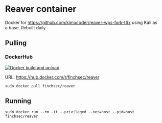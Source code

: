 # Reaver container

Docker for https://github.com/kimocoder/reaver-wps-fork-t6x using Kali as a base. Rebuilt daily.

## Pulling

### DockerHub

[![Docker build and upload](https://github.com/FinchSec/reaver-docker/actions/workflows/docker.yml/badge.svg?event=push)](https://github.com/FinchSec/reaver-docker/actions/workflows/docker.yml)

URL: https://hub.docker.com/r/finchsec/reaver

`sudo docker pull finchsec/reaver`

## Running

`sudo docker run --rm -it --privileged --net=host --pid=host finchsec/reaver`
